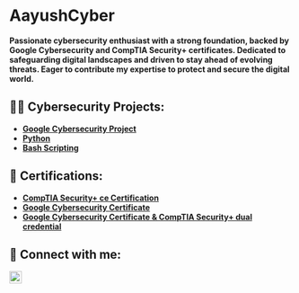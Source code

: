 # AayushCyber
<b>Passionate cybersecurity enthusiast with a strong foundation, backed by Google Cybersecurity and CompTIA Security+ certificates. Dedicated to safeguarding digital landscapes and driven to stay ahead of evolving threats. Eager to contribute my expertise to protect and secure the digital world.</b>

<h2>👨‍💻 Cybersecurity Projects:</h2>

- <b>[Google Cybersecurity Project](https://github.com/bishtty/Google-Cybersecurity-proj)</b>
- <b>[Python](https://github.com/bishtty/python.git)</b>
- <b>[Bash Scripting](https://github.com/bishtty/bash-scripting.git)</b>

<h2>📄 Certifications:</h2>

- <b><a href="https://www.credly.com/badges/344d6dfe-0b6b-41ed-b2ed-807c01b5215f/linked_in_profile" target="_blank">CompTIA Security+ ce Certification</a></b>
- <b><a href="https://www.credly.com/badges/41a1f3bb-4287-4a81-af4f-6be08197be55/public_url" target="_blank">Google Cybersecurity Certificate</a></b>
- <b><a href="https://www.credly.com/badges/d8a829dc-1076-49f3-9ee4-b42a41c67dcb/public_url" target="_blank">Google Cybersecurity Certificate & CompTIA Security+ dual credential</a></b>

<h2>🤳 Connect with me:</h2>

[<img align="left" alt="AayushBisht | LinkedIn" width="22px" src="https://cdn.jsdelivr.net/npm/simple-icons@v3/icons/linkedin.svg" />][linkedin]

[linkedin]: https://linkedin.com/in/aayush-bisht


